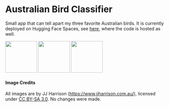 # Australian Bird Classifier

Small app that can tell apart my three favorite Australian birds. It is currently deployed on Hugging Face Spaces, see [here](https://huggingface.co/spaces/ber0i/ornithologist), where the code is hosted as well.

<img src="cockatoo.jpg" height="100"/> <img src="magpie.jpg" height="100"/> <img src="crimson_rosella.jpg" height="100"/>

#### Image Credits

All images are by JJ Harrison (https://www.jjharrison.com.au/), licensed under [CC BY-SA 3.0](https://creativecommons.org/licenses/by-sa/3.0/). No changes were made.
